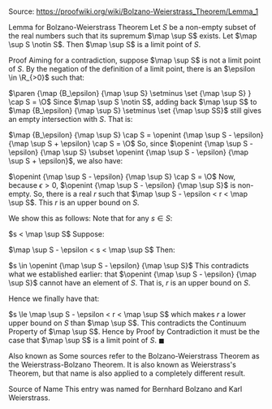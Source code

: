 # 

Source: https://proofwiki.org/wiki/Bolzano-Weierstrass_Theorem/Lemma_1



Lemma for Bolzano-Weierstrass Theorem
Let $S$ be a non-empty subset of the real numbers such that its supremum $\map \sup S$ exists.
Let $\map \sup S \notin S$.
Then $\map \sup S$ is a limit point of $S$.


Proof
Aiming for a contradiction, suppose $\map \sup S$ is not a limit point of $S$.
By the negation of the definition of a limit point, there is an $\epsilon \in \R_{>0}$ such that:

$\paren {\map {B_\epsilon} {\map \sup S} \setminus \set {\map \sup S} } \cap S = \O$
Since $\map \sup S \notin S$, adding back $\map \sup S$ to $\map {B_\epsilon} {\map \sup S} \setminus \set {\map \sup SS}$ still gives an empty intersection with $S$.
That is:

$\map {B_\epsilon} {\map \sup S} \cap S = \openint {\map \sup S - \epsilon} {\map \sup S + \epsilon} \cap S = \O$
So, since $\openint {\map \sup S - \epsilon} {\map \sup S} \subset \openint {\map \sup S - \epsilon} {\map \sup S + \epsilon}$, we also have:

$\openint {\map \sup S - \epsilon} {\map \sup S} \cap S = \O$
Now, because $\epsilon > 0$, $\openint {\map \sup S - \epsilon} {\map \sup S}$ is non-empty.
So, there is a real $r$ such that $\map \sup S - \epsilon < r < \map \sup S$.
This $r$ is an upper bound on $S$.

We show this as follows:
Note that for any $s \in S$:

$s < \map \sup S$
Suppose:

$\map \sup S - \epsilon < s < \map \sup S$
Then:

$s \in \openint {\map \sup S - \epsilon} {\map \sup S}$
This contradicts what we established earlier: that $\openint {\map \sup S - \epsilon} {\map \sup S}$ cannot have an element of $S$.
That is, $r$ is an upper bound on $S$.

Hence we finally have that:

$s \le \map \sup S - \epsilon < r < \map \sup S$
which makes $r$ a lower upper bound on $S$ than $\map \sup S$.
This contradicts the Continuum Property of $\map \sup S$.
Hence by Proof by Contradiction it must be the case that $\map \sup S$ is a limit point of $S$.
$\blacksquare$


Also known as
Some sources refer to the Bolzano-Weierstrass Theorem as the Weierstrass-Bolzano Theorem.
It is also known as Weierstrass's Theorem, but that name is also applied to a completely different result.


Source of Name
This entry was named for Bernhard Bolzano and Karl Weierstrass.





